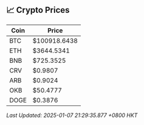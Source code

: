 ## 📈 Crypto Prices

| Coin | Price |
| ---- | ----- |
| BTC | $100918.6438 |
| ETH | $3644.5341 |
| BNB | $725.3525 |
| CRV | $0.9807 |
| ARB | $0.9024 |
| OKB | $50.4777 |
| DOGE | $0.3876 |

_Last Updated: 2025-01-07 21:29:35.877 +0800 HKT_